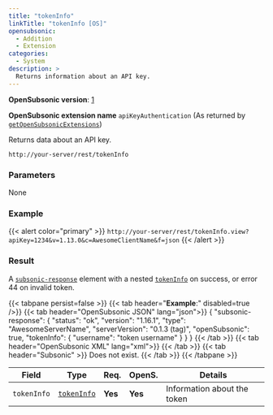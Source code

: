 ```yaml
---
title: "tokenInfo"
linkTitle: "tokenInfo [OS]"
opensubsonic:
  - Addition
  - Extension
categories:
  - System
description: >
  Returns information about an API key.
---
```


**OpenSubsonic version**: [1](../../opensubsonic-versions)

**OpenSubsonic extension name** `apiKeyAuthentication` (As returned by [`getOpenSubsonicExtensions`](../../endpoints/getopensubsonicextensions))

Returns data about an API key.

`http://your-server/rest/tokenInfo`

### Parameters

None

### Example

{{< alert color="primary" >}} `http://your-server/rest/tokenInfo.view?apiKey=1234&v=1.13.0&c=AwesomeClientName&f=json` {{< /alert >}}

### Result

A [`subsonic-response`](../../responses/subsonic-response) element with a nested [`tokenInfo`](../../responses/tokenInfo/) on success, or error 44 on invalid token.

{{< tabpane persist=false >}}
{{< tab header="**Example**:" disabled=true />}}
{{< tab header="OpenSubsonic JSON" lang="json">}}
{
"subsonic-response": {
  "status": "ok",
  "version": "1.16.1",
  "type": "AwesomeServerName",
  "serverVersion": "0.1.3 (tag)",
  "openSubsonic": true,
    "tokenInfo": {
      "username": "token username"
    }
  }
}
{{< /tab >}}
{{< tab header="OpenSubsonic XML" lang="xml">}}
<subsonic-response status="ok" version="1.16.1" type="AwesomeServerName" serverVersion="0.1.3 (tag)" openSubsonic="true">
  <tokenInfo username="token username"></tokenInfo>
</subsonic-response>
{{< /tab >}}
{{< tab header="Subsonic"  >}}
Does not exist.
{{< /tab >}}
{{< /tabpane >}}

| Field       | Type                                     | Req.    | OpenS.  | Details                   |
| ----------- | ---------------------------------------- | ------- | ------- | ------------------------- |
| `tokenInfo` | [`tokenInfo`](../../responses/tokeninfo) | **Yes** | **Yes** | Information about the token |
